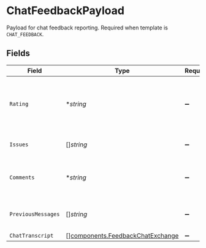 # ChatFeedbackPayload

Payload for chat feedback reporting. Required when template is `CHAT_FEEDBACK`.


## Fields

| Field                                                                                | Type                                                                                 | Required                                                                             | Description                                                                          |
| ------------------------------------------------------------------------------------ | ------------------------------------------------------------------------------------ | ------------------------------------------------------------------------------------ | ------------------------------------------------------------------------------------ |
| `Rating`                                                                             | **string*                                                                            | :heavy_minus_sign:                                                                   | Rating given to the conversation (currently either "upvoted" or "downvoted").        |
| `Issues`                                                                             | []*string*                                                                           | :heavy_minus_sign:                                                                   | The type(s) of issue being reported.                                                 |
| `Comments`                                                                           | **string*                                                                            | :heavy_minus_sign:                                                                   | Additional freeform comments provided by the reporter.                               |
| `PreviousMessages`                                                                   | []*string*                                                                           | :heavy_minus_sign:                                                                   | Previous messages in this conversation.                                              |
| `ChatTranscript`                                                                     | [][components.FeedbackChatExchange](../../models/components/feedbackchatexchange.md) | :heavy_minus_sign:                                                                   | N/A                                                                                  |